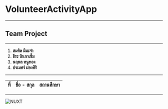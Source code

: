 # VolunteerActivityApp
---
## Team Project
---
1. **สมคิด  มีมะจ๋า**
2. **ธีระ  บินกาเซ็ม**
3. **นฤพล  หนูทอง**
4. **ปรเมศร์  ผ่องศิริ**
---
| ที่ | ชื่อ - สกุล | สถานศึกษา |
|:---|---------|-----------|
---
![NUXT ](https://i.imgur.com/PzEm5j2.png)
